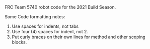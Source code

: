 FRC Team 5740 robot code for the 2021 Build Season.

Some Code formatting notes:  
 1. Use spaces for indents, not tabs
 2. Use four (4) spaces for indent, not 2. 
 3. Put curly braces on their own lines for method and other scoping blocks. 
